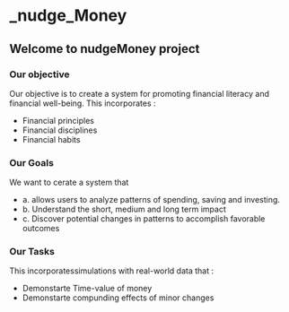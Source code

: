 # _nudge_Money
## Welcome to nudgeMoney project


### Our objective

Our objective is to create a system for promoting financial literacy and financial well-being. 
This incorporates :
- Financial principles  
- Financial disciplines
- Financial habits

### Our Goals

We want to cerate a system that 
 - a. allows users to analyze patterns of spending, saving and investing. 
 - b. Understand the short, medium and long term impact
 - c. Discover potential changes in patterns to accomplish favorable outcomes

### Our Tasks
This incorporatessimulations with real-world data that  :
 - Demonstarte Time-value of money
 - Demonstarte compunding effects of minor changes

